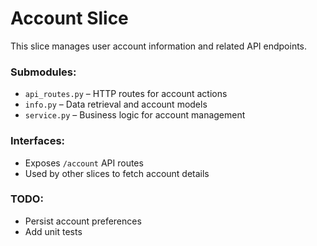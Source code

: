 # Account Slice

This slice manages user account information and related API endpoints.

### Submodules:
- `api_routes.py` – HTTP routes for account actions
- `info.py` – Data retrieval and account models
- `service.py` – Business logic for account management

### Interfaces:
- Exposes `/account` API routes
- Used by other slices to fetch account details

### TODO:
- Persist account preferences
- Add unit tests
